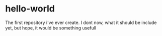 # hello-world
The first repository i've ever create. I dont now, what it should be include yet, but hope, it would be something usefull
